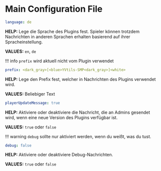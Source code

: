 # Main Configuration File

```yaml
language: de
```

**HELP:** Lege die Sprache des Plugins fest. Spieler können trotzdem Nachrichten in anderen Sprachen erhalten basierend auf ihrer Spracheinstellung.

**VALUES:** `en`, `de`

!!! info
    `prefix` wird aktuell nicht vom Plugin verwendet

```yaml
prefix: <dark_gray>[<blue>YVtils-SMP<dark_gray>]<white>
```

**HELP:** Lege den Prefix fest, welcher in Nachrichten des Plugins verwendet wird.

**VALUES:** Beliebiger Text

```yaml
playerUpdateMessage: true
```

**HELP:** Aktiviere oder deaktiviere die Nachricht, die an Admins gesendet wird, wenn eine neue Version des Plugins verfügbar ist.

**VALUES:** `true` oder `false`

!!! warning
    `debug` sollte nur aktiviert werden, wenn du weißt, was du tust.

```yaml
debug: false
```

**HELP:** Aktiviere oder deaktiviere Debug-Nachrichten.

**VALUES:** `true` oder `false`

